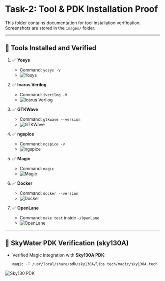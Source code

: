 # Task-2: Tool & PDK Installation Proof

This folder contains documentation for tool installation verification.  
Screenshots are stored in the `images/` folder.

---

## 🔹 Tools Installed and Verified

1. ✅ **Yosys**
   - Command: `yosys -V`
   - ![Yosys](../images/yosys.png)

2. ✅ **Icarus Verilog**
   - Command: `iverilog -V`
   - ![Icarus Verilog](../images/iverilog.png)

3. ✅ **GTKWave**
   - Command: `gtkwave --version`
   - ![GTKWave](../images/gtkwave.png)

4. ✅ **ngspice**
   - Command: `ngspice -v`
   - ![ngspice](../images/ngspice.png)

5. ✅ **Magic**
   - Command: `magic`
   - ![Magic](../images/magic.png)

6. ✅ **Docker**
   - Command: `docker --version`
   - ![Docker](../images/docker.png)

7. ✅ **OpenLane**
   - Command: `make test` inside `~/OpenLane`
   - ![OpenLane](../images/openlane.png)

---

## 🔹 SkyWater PDK Verification (sky130A)

- Verified Magic integration with **Sky130A PDK**:  
  ```bash
  magic -T /usr/local/share/pdk/sky130A/libs.tech/magic/sky130A.tech
  
![Sky130 PDK](../images/skypdk.png)